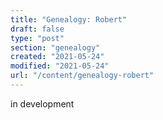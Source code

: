 ```yaml
---
title: "Genealogy: Robert"
draft: false
type: "post"
section: "genealogy"
created: "2021-05-24"
modified: "2021-05-24"
url: "/content/genealogy-robert"
---
```

in development

